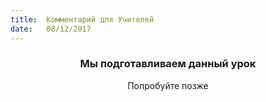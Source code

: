 ```yaml
---
title:  Комментарий для Учителей
date:   08/12/2017
---
```


### <center>Мы подготавливаем данный урок</center>
<center>Попробуйте позже</center>